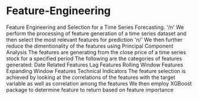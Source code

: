 # Feature-Engineering
Feature Engineering and Selection for a Time Series Forecasting. '/n'
We perform the processing of feature generation of a time series dataset and then select the most relevant features for prediction 
'n/'
We then further reduce the dimentionality of the features using Principal Component Analysis
The features are generating from the close price of a time series stock for a specified period
The following are the categories of features generated:
  Date Related Features
  Lag Features
  Rolling Window Features
  Expanding Window Features
  Technical Indicators
The feature selection is achieved by looking at the correlations of the features with the target variable as well as correlation among the features
We then employ XGBoost package to determine feature to return based on feature importance 

